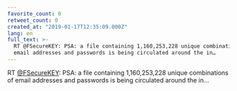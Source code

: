 ```yaml
---
favorite_count: 0
retweet_count: 0
created_at: "2019-01-17T12:35:09.000Z"
lang: en
full_text: >-
  RT @FSecureKEY: PSA: a file containing 1,160,253,228 unique combinations of
  email addresses and passwords is being circulated around the in…
---
```


RT [@FSecureKEY](https://twitter.com/FSecureKEY): PSA: a file containing
1,160,253,228 unique combinations of email addresses and passwords is being
circulated around the in…
